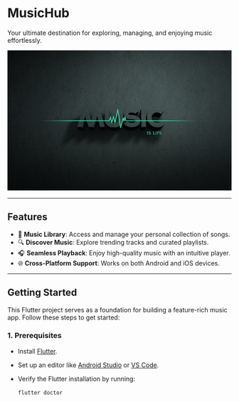 # **MusicHub**  
Your ultimate destination for exploring, managing, and enjoying music effortlessly.

![MusicHub Banner](https://github.com/devanarayananSB/Music-App/blob/MusicApp/MUSIC123.jpg?raw=true)

---

## **Features**  
- 🎵 **Music Library**: Access and manage your personal collection of songs.  
- 🔍 **Discover Music**: Explore trending tracks and curated playlists.  
- 🎧 **Seamless Playback**: Enjoy high-quality music with an intuitive player.  
- 🌐 **Cross-Platform Support**: Works on both Android and iOS devices.  

---

## **Getting Started**

This Flutter project serves as a foundation for building a feature-rich music app. Follow these steps to get started:

### **1. Prerequisites**  
- Install [Flutter](https://flutter.dev/docs/get-started/install).  
- Set up an editor like [Android Studio](https://developer.android.com/studio) or [VS Code](https://code.visualstudio.com/).  
- Verify the Flutter installation by running:  

  ```bash
  flutter doctor

